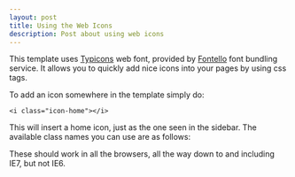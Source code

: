 ```yaml
---
layout: post
title: Using the Web Icons
description: Post about using web icons
---
```


This template uses [Typicons][ty] web font, provided by [Fontello][fo] font bundling service. It allows you to quickly add nice icons into your pages by using css tags. 

To add an icon somewhere in the template simply do:

```
<i class="icon-home"></i>
```

This will insert a home icon, just as the one seen in the sidebar. The available class names you can use are as follows:

These should work in all the browsers, all the way down to and including IE7, but not IE6.



[ty]: http://typicons.com/
[fo]: http://fontello.com/


